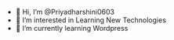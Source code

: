 - 👋 Hi, I’m @Priyadharshini0603
- 👀 I’m interested in Learning New Technologies
- 🌱 I’m currently learning Wordpress



